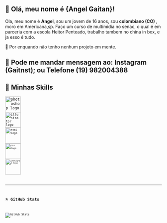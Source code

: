 ## 💜 Olá, meu nome é {Angel Gaitan}!

Ola, meu nome é <b>Angel</b>, sou um jovem de 16 anos, sou <b> colombiano (CO) </b>, moro em Americana,sp.
Faço um curso de multimidia
no senac, o qual é em parceria com a escola Heitor Penteado, trabalho tambem no china in box,
e ja esso é tudo.

🔭 Por enquando não tenho nenhum projeto em mente.
 
💬 Pode me mandar mensagem ao: Instagram (Gaitnst); ou Telefone (19) 982004388
---

## 🚀 Minhas Skills

<code><img src="https://skillicons.dev/icons?i=photoshop" height="50" alt="photoshop logo" />
<code><img src="https://skillicons.dev/icons?i=illustrator" height="50" alt="illustrator logo" />
<code><img src="https://skillicons.dev/icons?i=html" height="50" alt="html logo" />
<code><img src="https://skillicons.dev/icons?i=css" height="50" alt="css logo" />
<code><img src="https://skillicons.dev/icons?i=instagram" height="50" alt="instagram logo" />

---

## ⭐ GitHub Stats

![GitHub Stats](https://github-readme-stats.vercel.app/api?username=paulowh&show_icons=true&theme=nightowl)</code>